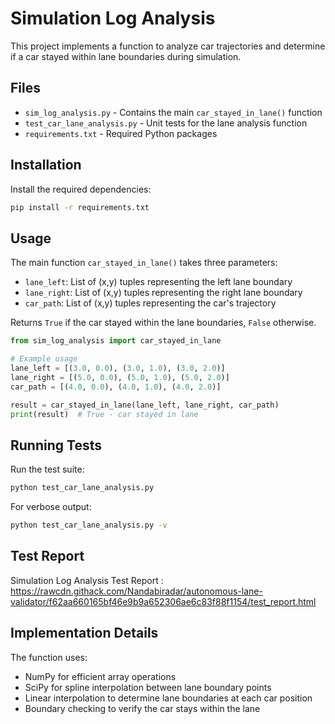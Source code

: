 # Simulation Log Analysis

This project implements a function to analyze car trajectories and determine if a car stayed within lane boundaries during simulation.

## Files

- `sim_log_analysis.py` - Contains the main `car_stayed_in_lane()` function
- `test_car_lane_analysis.py` - Unit tests for the lane analysis function
- `requirements.txt` - Required Python packages

## Installation

Install the required dependencies:

```bash
pip install -r requirements.txt
```

## Usage

The main function `car_stayed_in_lane()` takes three parameters:

- `lane_left`: List of (x,y) tuples representing the left lane boundary
- `lane_right`: List of (x,y) tuples representing the right lane boundary  
- `car_path`: List of (x,y) tuples representing the car's trajectory

Returns `True` if the car stayed within the lane boundaries, `False` otherwise.

```python
from sim_log_analysis import car_stayed_in_lane

# Example usage
lane_left = [(3.0, 0.0), (3.0, 1.0), (3.0, 2.0)]
lane_right = [(5.0, 0.0), (5.0, 1.0), (5.0, 2.0)]
car_path = [(4.0, 0.0), (4.0, 1.0), (4.0, 2.0)]

result = car_stayed_in_lane(lane_left, lane_right, car_path)
print(result)  # True - car stayed in lane
```

## Running Tests

Run the test suite:

```bash
python test_car_lane_analysis.py
```

For verbose output:

```bash
python test_car_lane_analysis.py -v
```

## Test Report 
 Simulation Log Analysis Test Report : <a>
https://rawcdn.githack.com/Nandabiradar/autonomous-lane-validator/f62aa660165bf46e9b9a652306ae6c83f88f1154/test_report.html
</a>

## Implementation Details

The function uses:
- NumPy for efficient array operations
- SciPy for spline interpolation between lane boundary points
- Linear interpolation to determine lane boundaries at each car position
- Boundary checking to verify the car stays within the lane 
